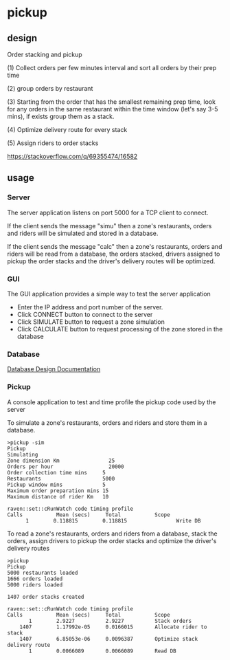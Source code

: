 # pickup

## design
 
  Order stacking and pickup

(1) Collect orders per few minutes interval and sort all orders by their prep time 

(2) group orders by restaurant 

(3) Starting from the order that has the smallest remaining prep time,
 look for any orders in the same restaurant within the time window (let's say 3-5 mins),
 if exists group them as a stack.
 
(4)  Optimize delivery route for every stack

(5)  Assign riders to order stacks

 https://stackoverflow.com/q/69355474/16582
 
 ## usage
 
 ### Server
 
 The server application listens on port 5000 for a TCP client to connect.  
 
 If the client sends the message "simu" then a zone's restaurants, orders and riders
 will be simulated and stored in a database.
 
 If the client sends the message "calc" then a zone's restaurants, orders and riders will be read from a database,
the orders stacked, drivers assigned to pickup the order stacks
and the driver's delivery routes will be optimized.

### GUI

The GUI application provides a simple way to test the server application

- Enter the IP address and port number of the server.
- Click CONNECT button to connect to the server
- Click SIMULATE button to request a zone simulation
- Click CALCULATE button to request processing of the zone stored in the database

### Database

[Database Design Documentation](https://github.com/JamesBremner/pickup/wiki/Database-Design)

### Pickup

A console application to test and time profile the pickup code used by the server
 
 To simulate a zone's restaurants, orders and riders
 and store them in a database.
 
 ```
>pickup -sim
Pickup
Simulating
Zone dimension Km                25
Orders per hour                  20000
Order collection time mins     5
Restaurants                    5000
Pickup window mins             5
Maximum order preparation mins 15
Maximum distance of rider Km   10

raven::set::cRunWatch code timing profile
Calls           Mean (secs)     Total           Scope
       1        0.118815        0.118815                Write DB
```

To read a zone's restaurants, orders and riders from a database,
stack the orders, assign drivers to pickup the order stacks
and optimize the driver's delivery routes


```
>pickup
Pickup
5000 restaurants loaded
1666 orders loaded
5000 riders loaded

1407 order stacks created

raven::set::cRunWatch code timing profile
Calls           Mean (secs)     Total           Scope
       1        2.9227          2.9227          Stack orders
    1407        1.17992e-05     0.0166015       Allocate rider to stack
    1407        6.85053e-06     0.0096387       Optimize stack delivery route
       1        0.0066089       0.0066089       Read DB

```
